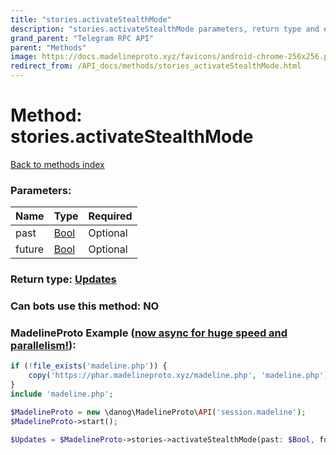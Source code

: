 ```yaml
---
title: "stories.activateStealthMode"
description: "stories.activateStealthMode parameters, return type and example"
grand_parent: "Telegram RPC API"
parent: "Methods"
image: https://docs.madelineproto.xyz/favicons/android-chrome-256x256.png
redirect_from: /API_docs/methods/stories_activateStealthMode.html
---
```

# Method: stories.activateStealthMode
[Back to methods index](index.html)



### Parameters:

| Name     |    Type       | Required |
|----------|---------------|----------|
|past|[Bool](/API_docs/types/Bool.html) | Optional|
|future|[Bool](/API_docs/types/Bool.html) | Optional|


### Return type: [Updates](/API_docs/types/Updates.html)

### Can bots use this method: **NO**


### MadelineProto Example ([now async for huge speed and parallelism!](https://docs.madelineproto.xyz/docs/ASYNC.html)):


```php
if (!file_exists('madeline.php')) {
    copy('https://phar.madelineproto.xyz/madeline.php', 'madeline.php');
}
include 'madeline.php';

$MadelineProto = new \danog\MadelineProto\API('session.madeline');
$MadelineProto->start();

$Updates = $MadelineProto->stories->activateStealthMode(past: $Bool, future: $Bool, );
```

